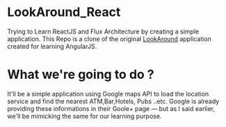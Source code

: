 LookAround_React
=====================

Trying to Learn ReactJS and Flux Architecture by creating a simple application. This Repo is a clone of the original  [LookAround](https://github.com/shidhincr/LookAround) application created for learning AngularJS.


What we're going to do ?
========================
It'll be a simple application using Google maps API to load the location service and find the nearest ATM,Bar,Hotels, Pubs ..etc. Google is already providing these informations in their Goole+ page –– but as I said earlier, we'll be mimicking the same for our learning purpose.


